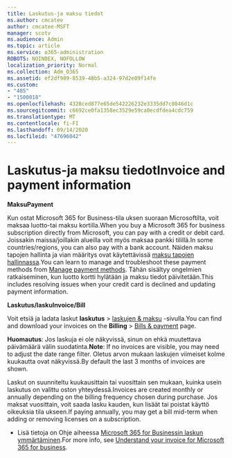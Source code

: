 ```yaml
---
title: Laskutus-ja maksu tiedot
ms.author: cmcatee
author: cmcatee-MSFT
manager: scotv
ms.audience: Admin
ms.topic: article
ms.service: o365-administration
ROBOTS: NOINDEX, NOFOLLOW
localization_priority: Normal
ms.collection: Adm_O365
ms.assetid: ef2df989-8539-48b5-a324-97d2e09f14fe
ms.custom:
- "485"
- "1500018"
ms.openlocfilehash: 4328ced877e65de542226232e3335dd7c8046d1c
ms.sourcegitcommit: c6692ce0fa1358ec3529e59ca0ecdfdea4cdc759
ms.translationtype: MT
ms.contentlocale: fi-FI
ms.lasthandoff: 09/14/2020
ms.locfileid: "47696042"
---
```

# <a name="invoice-and-payment-information"></a><span data-ttu-id="16e63-102">Laskutus-ja maksu tiedot</span><span class="sxs-lookup"><span data-stu-id="16e63-102">Invoice and payment information</span></span>

<span data-ttu-id="16e63-103">**Maksu**</span><span class="sxs-lookup"><span data-stu-id="16e63-103">**Payment**</span></span>

<span data-ttu-id="16e63-104">Kun ostat Microsoft 365 for Business-tila uksen suoraan Microsoftilta, voit maksaa luotto-tai maksu kortilla.</span><span class="sxs-lookup"><span data-stu-id="16e63-104">When you buy a Microsoft 365 for business subscription directly from Microsoft, you can pay with a credit or debit card.</span></span>  <span data-ttu-id="16e63-105">Joissakin maissa/joillakin alueilla voit myös maksaa pankki tilillä.</span><span class="sxs-lookup"><span data-stu-id="16e63-105">In some countries/regions, you can also pay with a bank account.</span></span>  <span data-ttu-id="16e63-106">Näiden maksu tapojen hallinta ja vian määritys ovat käytettävissä [maksu tapojen hallinnassa](https://docs.microsoft.com/microsoft-365/commerce/billing-and-payments/manage-payment-methods).</span><span class="sxs-lookup"><span data-stu-id="16e63-106">You can learn to manage and troubleshoot these payment methods from [Manage payment methods](https://docs.microsoft.com/microsoft-365/commerce/billing-and-payments/manage-payment-methods).</span></span> <span data-ttu-id="16e63-107">Tähän sisältyy ongelmien ratkaiseminen, kun luotto kortti hylätään ja maksu tiedot päivitetään.</span><span class="sxs-lookup"><span data-stu-id="16e63-107">This includes resolving issues when your credit card is declined and updating payment information.</span></span>

<span data-ttu-id="16e63-108">**Laskutus/lasku**</span><span class="sxs-lookup"><span data-stu-id="16e63-108">**Invoice/Bill**</span></span>

<span data-ttu-id="16e63-109">Voit etsiä ja ladata laskut **laskutus**  >  [laskujen & maksu](https://go.microsoft.com/fwlink/p/?linkid=848039) -sivulla.</span><span class="sxs-lookup"><span data-stu-id="16e63-109">You can find and download your invoices on the **Billing** > [Bills & payment](https://go.microsoft.com/fwlink/p/?linkid=848039) page.</span></span>  

<span data-ttu-id="16e63-110">**Huomautus**: Jos laskuja ei ole näkyvissä, sinun on ehkä muutettava päivämäärä välin suodatinta.</span><span class="sxs-lookup"><span data-stu-id="16e63-110">**Note**: If no invoices are visible, you may need to adjust the date range filter.</span></span>  <span data-ttu-id="16e63-111">Oletus arvon mukaan laskujen viimeiset kolme kuukautta ovat näkyvissä.</span><span class="sxs-lookup"><span data-stu-id="16e63-111">By default the last 3 months of invoices are shown.</span></span>

<span data-ttu-id="16e63-112">Laskut on suunniteltu kuukausittain tai vuosittain sen mukaan, kuinka usein laskutus on valittu oston yhteydessä.</span><span class="sxs-lookup"><span data-stu-id="16e63-112">Invoices are created monthly or annually depending on the billing frequency chosen during purchase.</span></span>  <span data-ttu-id="16e63-113">Jos maksat vuosittain, voit saada lasku kauden, kun lisäät tai poistat käyttö oikeuksia tila ukseen.</span><span class="sxs-lookup"><span data-stu-id="16e63-113">If paying annually, you may get a bill mid-term when adding or removing licenses on a subscription.</span></span>

- <span data-ttu-id="16e63-114">Lisä tietoja on Ohje aiheessa [Microsoft 365 for Businessin laskun ymmärtäminen](https://docs.microsoft.com/microsoft-365/commerce/billing-and-payments/understand-your-invoice2).</span><span class="sxs-lookup"><span data-stu-id="16e63-114">For more info, see [Understand your invoice for Microsoft 365 for business](https://docs.microsoft.com/microsoft-365/commerce/billing-and-payments/understand-your-invoice2).</span></span>